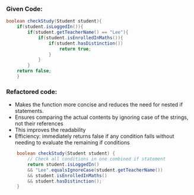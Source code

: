 
### Given Code:

```java
boolean checkStudy(Student student){
    if(student.isLoggedIn()){
        if(student.getTeacherName() == "Lee"){
            if(student.isEnrolledInMaths()){
                if(student.hasDistinction())
                    return true;
                }
            }
        }
    return false;
    }
```

### Refactored code:
* Makes the function more concise and reduces the need for nested if statements.
* Ensures comparing the actual contents by ignoring case of the strings, not their references
* This improves the readability
* Efficiency: immediately returns false if any condition fails without needing to evaluate the remaining if conditions

```java
    boolean checkStudy(Student student) {
        // Check all conditions in one combined if statement
        return student.isLoggedIn()
        && "Lee".equalsIgnoreCase(student.getTeacherName())
        && student.isEnrolledInMaths()
        && student.hasDistinction();
    }
```